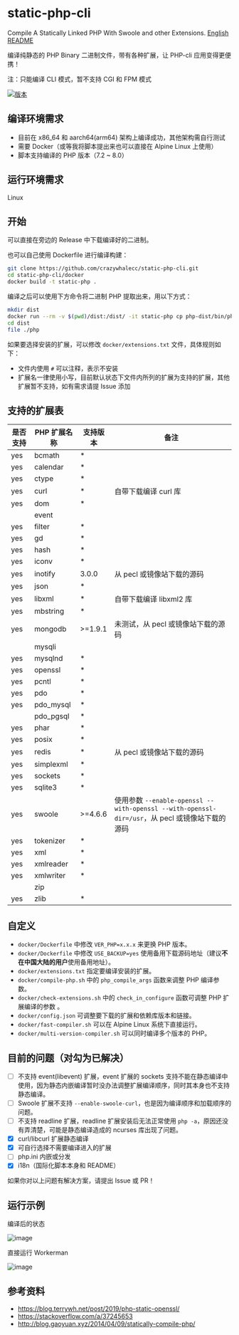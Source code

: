 # static-php-cli
Compile A Statically Linked PHP With Swoole and other Extensions. [English README](/README-en.md)

编译纯静态的 PHP Binary 二进制文件，带有各种扩展，让 PHP-cli 应用变得更便携！

注：只能编译 CLI 模式，暂不支持 CGI 和 FPM 模式

[![版本](https://img.shields.io/badge/script--version-1.3.3-green.svg)]()

## 编译环境需求
- 目前在 x86_64 和 aarch64(arm64) 架构上编译成功，其他架构需自行测试
- 需要 Docker（或等我将脚本提出来也可以直接在 Alpine Linux 上使用）
- 脚本支持编译的 PHP 版本（7.2 ~ 8.0）

## 运行环境需求
Linux

## 开始
可以直接在旁边的 Release 中下载编译好的二进制。

也可以自己使用 Dockerfile 进行编译构建：
```bash
git clone https://github.com/crazywhalecc/static-php-cli.git
cd static-php-cli/docker
docker build -t static-php .
```

编译之后可以使用下方命令将二进制 PHP 提取出来，用以下方式：
```bash
mkdir dist
docker run --rm -v $(pwd)/dist:/dist/ -it static-php cp php-dist/bin/php /dist/
cd dist
file ./php
```

如果要选择安装的扩展，可以修改 `docker/extensions.txt` 文件，具体规则如下：
- 文件内使用 `#` 可以注释，表示不安装
- 扩展名一律使用小写，目前默认状态下文件内所列的扩展为支持的扩展，其他扩展暂不支持，如有需求请提 Issue 添加

## 支持的扩展表
| 是否支持 | PHP 扩展名称 | 支持版本 | 备注                                                    |
| -------- | ------------ | -------- | ------------------------------------------------------- |
| yes      | bcmath       | *        |                                                         |
| yes      | calendar     | *        |                                                         |
| yes      | ctype        | *        |                                                         |
| yes      | curl         | *        | 自带下载编译 curl 库                                    |
| yes      | dom          | *        |                                                         |
|          | event        |          |                                                         |
| yes      | filter       | *        |                                                         |
| yes      | gd           | *        |                                                         |
| yes      | hash         | *        |                                                         |
| yes      | iconv        | *        |                                                         |
| yes      | inotify      | 3.0.0    | 从 pecl 或镜像站下载的源码                                |
| yes      | json         | *        |                                                         |
| yes      | libxml       | *        | 自带下载编译 libxml2 库                                  |
| yes      | mbstring     | *        |                                                         |
| yes      | mongodb      | >=1.9.1  | 未测试，从 pecl 或镜像站下载的源码                        |
|          | mysqli       |          |                                                         |
| yes      | mysqlnd      | *        |                                                         |
| yes      | openssl      | *        |                                                         |
| yes      | pcntl        | *        |                                                         |
| yes      | pdo          | *        |                                                         |
| yes      | pdo_mysql    | *        |                                                         |
|          | pdo_pgsql    | *        |                                                         |
| yes      | phar         | *        |                                                         |
| yes      | posix        | *        |                                                         |
| yes      | redis        | *        | 从 pecl 或镜像站下载的源码                                |
| yes      | simplexml    | *        |                                                         |
| yes      | sockets      | *        |                                                         |
| yes      | sqlite3      | *        |                                                         |
| yes      | swoole       | >=4.6.6  | 使用参数 `--enable-openssl --with-openssl --with-openssl-dir=/usr`，从 pecl 或镜像站下载的源码 |
| yes      | tokenizer    | *        |                                                         |
| yes      | xml          | *        |                                                         |
| yes      | xmlreader    | *        |                                                         |
| yes      | xmlwriter    | *        |                                                         |
|          | zip          |          |                                                         |
| yes      | zlib         | *        |                                                         |

## 自定义
- `docker/Dockerfile` 中修改 `VER_PHP=x.x.x` 来更换 PHP 版本。
- `docker/Dockerfile` 中修改 `USE_BACKUP=yes` 使用备用下载源码地址（建议**不在中国大陆的用户**使用备用地址）。
- `docker/extensions.txt` 指定要编译安装的扩展。
- `docker/compile-php.sh` 中的 `php_compile_args` 函数来调整 PHP 编译参数。
- `docker/check-extensions.sh` 中的 `check_in_configure` 函数可调整 PHP 扩展编译的参数 。
- `docker/config.json` 可调整要下载的扩展和依赖库版本和链接。
- `docker/fast-compiler.sh` 可以在 Alpine Linux 系统下直接运行。
- `docker/multi-version-compiler.sh` 可以同时编译多个版本的 PHP。

## 目前的问题（对勾为已解决）
- [ ] 不支持 event(libevent) 扩展，event 扩展的 sockets 支持不能在静态编译中使用，因为静态内嵌编译暂时没办法调整扩展编译顺序，同时其本身也不支持静态编译。
- [ ] Swoole 扩展不支持 `--enable-swoole-curl`，也是因为编译顺序和加载顺序的问题。
- [ ] 不支持 readline 扩展，readline 扩展安装后无法正常使用 `php -a`，原因还没有弄清楚，可能是静态编译造成的 ncurses 库出现了问题。
- [X] curl/libcurl 扩展静态编译
- [X] 可自行选择不需要编译进入的扩展
- [ ] php.ini 内嵌或分发
- [X] i18n（国际化脚本本身和 README）

如果你对以上问题有解决方案，请提出 Issue 或 PR！

## 运行示例
编译后的状态

![image](https://user-images.githubusercontent.com/20330940/120911319-219b3000-c6b9-11eb-82d1-b4309cfca8b3.png)

直接运行 Workerman

![image](https://user-images.githubusercontent.com/20330940/120911301-f7e20900-c6b8-11eb-99eb-ebc84ab95df0.png)

## 参考资料
- <https://blog.terrywh.net/post/2019/php-static-openssl/>
- <https://stackoverflow.com/a/37245653>
- <http://blog.gaoyuan.xyz/2014/04/09/statically-compile-php/>
